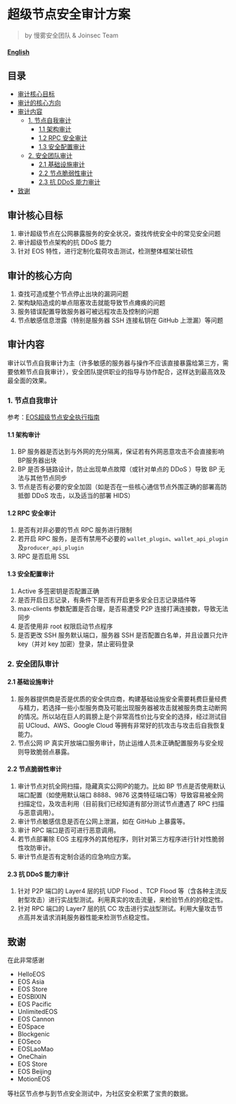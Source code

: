 # 超级节点安全审计方案

> by 慢雾安全团队 & Joinsec Team

#### [English](./audit-en.md)

## 目录

* [审计核心目标](#审计核心目标)
* [审计的核心方向](#审计的核心方向)
* [审计内容](#审计内容)
	* [1. 节点自我审计](#1-节点自我审计)
		* [1.1 架构审计](#11-架构审计)
		* [1.2 RPC 安全审计](#12-rpc-安全审计)
		* [1.3 安全配置审计](#13-安全配置审计)
	* [2. 安全团队审计](#2-安全团队审计)
		* [2.1 基础设施审计](#21-基础设施审计)
		* [2.2 节点脆弱性审计](#22-节点脆弱性审计)
		* [2.3 抗 DDoS 能力审计](#23-抗-ddos-能力审计)
* [致谢](#致谢)

## 审计核心目标

1.	审计超级节点在公网暴露服务的安全状况，查找传统安全中的常见安全问题
1.	审计超级节点架构的抗 DDoS 能力
1.	针对 EOS 特性，进行定制化载荷攻击测试，检测整体框架壮硕性

## 审计的核心方向

1.	查找可造成整个节点停止出块的漏洞问题
1.	架构缺陷造成的单点阻塞攻击就能导致节点瘫痪的问题
1.	服务错误配置导致服务器可被远程攻击及控制的问题
1.	节点敏感信息泄露（特别是服务器 SSH 连接私钥在 GitHub 上泄漏）等问题

## 审计内容

审计以节点自我审计为主（许多敏感的服务器与操作不应该直接暴露给第三方，需要依赖节点自我审计），安全团队提供职业的指导与协作配合，这样达到最高效及最全面的效果。

### 1. 节点自我审计

参考：[EOS超级节点安全执行指南](./README.md)

#### 1.1 架构审计

1. BP 服务器是否达到与外网的充分隔离，保证若有外网恶意攻击不会直接影响BP服务器出块
1. BP 是否多链路设计，防止出现单点故障（或针对单点的 DDoS ）导致 BP 无法与其他节点同步
1. 节点是否有必要的安全加固（如是否在一些核心通信节点外围正确的部署高防抵御 DDoS 攻击，以及适当的部署 HIDS）

#### 1.2 RPC 安全审计

1.	是否有对非必要的节点 RPC 服务进行限制
1.	若开启 RPC 服务，是否有禁用不必要的 `wallet_plugin`、`wallet_api_plugin`及`producer_api_plugin`
1.	RPC 是否启用 SSL

#### 1.3 安全配置审计

1.	Active 多签密钥是否配置正确
1.	是否开启日志记录，有条件下是否有开启更多安全日志记录插件等
1.	max-clients 参数配置是否合理，是否易遭受 P2P 连接打满连接数，导致无法同步
1.	是否使用非 root 权限启动节点程序
1.	是否更改 SSH 服务默认端口，服务器 SSH 是否配置白名单，并且设置只允许 key（并对 key 加密）登录，禁止密码登录

### 2. 安全团队审计

#### 2.1 基础设施审计

1.	服务器提供商是否是优质的安全供应商，构建基础设施安全需要耗费巨量经费与精力，若选择一些小型服务商及可能出现服务器被攻击就被服务商主动断网的情况。所以站在巨人的肩膀上是个非常高性价比与安全的选择，经过测试目前 UCloud、AWS、Google Cloud 等拥有非常好的抗攻击与攻击后自我恢复能力。
1.	节点公网 IP 真实开放端口服务审计，防止运维人员未正确配置服务与安全规则导致脆弱点暴露。

#### 2.2 节点脆弱性审计

1.	审计节点对抗全网扫描，隐藏真实公网IP的能力。比如 BP 节点是否使用默认端口配置（如使用默认端口 8888、9876 这类特征端口等）导致容易被全网扫描定位，及攻击利用（目前我们已经知道有部分测试节点遭遇了 RPC 扫描与恶意调用）。
1.	审计节点敏感信息是否在公网上泄漏，如在 GitHub 上暴露等。
1.	审计 RPC 端口是否可进行恶意调用。
1.	若节点部署除 EOS 主程序外的其他程序，则针对第三方程序进行针对性脆弱性攻防审计。
1.	审计节点是否有定制合适的应急响应方案。

#### 2.3 抗 DDoS 能力审计

1.	针对 P2P 端口的 Layer4 层的抗 UDP Flood 、TCP Flood 等（含各种主流反射型攻击）进行实战型测试。利用真实的攻击流量，来检验节点的的稳定性。
1.	针对 RPC 端口的 Layer7 层的抗 CC 攻击进行实战型测试。利用大量攻击节点高并发请求消耗服务器性能来检测节点稳定性。

## 致谢

在此非常感谢

* HelloEOS
* EOS Asia
* EOS Store
* EOSBIXIN
* EOS Pacific
* UnlimitedEOS
* EOS Cannon
* EOSpace
* Blockgenic
* EOSeco
* EOSLaoMao
* OneChain
* EOS Store
* EOS Beijing
* MotionEOS

等社区节点参与到节点安全测试中，为社区安全积累了宝贵的数据。